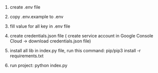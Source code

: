 

1. create .env file

2. copy .env.example to .env

3. fill value for all key in .env file

4. create credentials.json file ( create service account in Google Console Cloud -> download credentials.json file)

5. install all lib in index.py file, run this command: pip/pip3 install -r requirements.txt

6. run project: python index.py